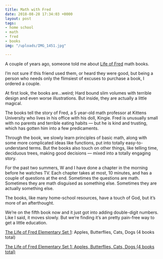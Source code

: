 ```yaml
---
title: Math with Fred
date: 2018-08-28 17:34:03 +0000
layout: post
tags:
- home school
- math
- fred
- books
img: "/uploads/IMG_1451.jpg"

---
```

A couple of years ago, someone told me about [Life of Fred](https://www.lifeoffred.uniquemath.com/ "Life of Fred") math books.

I’m not sure if this friend used them, or heard they were good, but being a person who needs only the flimsiest of excuses to purchase a book, I ordered a couple.

At first look, the books are…weird; Hard bound slim volumes with terrible design and even worse illustrations. But inside, they are actually a little magical.

The books tell the story of Fred, a 5 year-old math professor at Kittens University who lives in his office with his doll, Kingie. Fred is unusually small with no parents and terrible eating habits — but he is kind and trusting, which has gotten him into a few predicaments.

Through the book, we slowly learn principles of basic math, along with some more complicated ideas like functions, put into totally easy-to-understand terms. But the books also touch on other things, like telling time, deciduous trees, making good decisions — mixed into a totally engaging story.

For the past two summers, W and I have done a chapter in the morning before he watches TV. Each chapter takes at most, 10 minutes, and has a couple of questions at the end. Sometimes the questions are math. Sometimes they are math disguised as something else. Sometimes they are actually something else.

The books, like many home-school resources, have a touch of God, but it’s more of an afterthought.

We’re on the fifth book now and it just got into adding double-digit numbers. Like I said, it moves slowly. But we’re finding it’s an pretty pain-free way to get a little education.

[The Life of Fred Elementary Set 1](https://www.amazon.com/gp/product/B0072Y086S/ref=as_li_tl?ie=UTF8&camp=1789&creative=9325&creativeASIN=B0072Y086S&linkCode=as2&tag=cracgood-20&linkId=d522fe538f773ce4307b50cb3aa0f55d "The Life of Fred"): Apples, Butterflies, Cats, Dogs (4 books total)

<a target="_blank" href="https://www.amazon.com/gp/product/B0072Y086S/ref=as_li_tl?ie=UTF8&camp=1789&creative=9325&creativeASIN=B0072Y086S&linkCode=as2&tag=cracgood-20&linkId=d522fe538f773ce4307b50cb3aa0f55d">The Life of Fred Elementary Set 1: Apples, Butterflies, Cats, Dogs (4 books total)</a><img src="//ir-na.amazon-adsystem.com/e/ir?t=cracgood-20&l=am2&o=1&a=B0072Y086S" width="1" height="1" border="0" alt="" style="border:none !important; margin:0px !important;" />